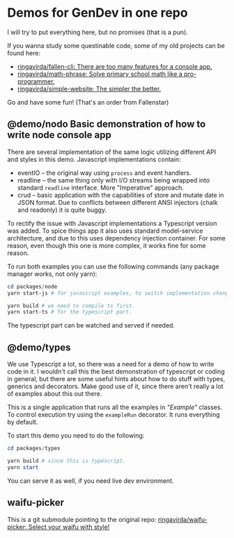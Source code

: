 # Demos for GenDev in one repo

I will try to put everything here, but no promises (that is a pun).

If you wanna study some questinable code, some of my old projects can be found here:

- [ringavirda/fallen-cli: There are too many features for a console app.](https://github.com/ringavirda/fallen-cli)
- [ringavirda/math-phrase: Solve primary school math like a pro-programmer.](https://github.com/ringavirda/math-phrase)
- [ringavirda/simple-website: The simpler the better.](https://github.com/ringavirda/simple-website)

Go and have some fun! (That's an order from Fallenstar)

## @demo/nodo Basic demonstration of how to write node console app

There are several implementation of the same logic utilizing different API and styles in this demo. Javascript implementations contain:

- eventIO – the original way using `process` and event handlers.
- readline – the same thing only with I/O streams being wrapped into standard `readline` interface. More "Imperative" approach.
- crud – basic application with the capabilities of store and mutate date in JSON format. Due to conflicts between different ANSI injectors (chalk and readonly) it is quite buggy.

To rectify the issue with Javascript implementations a Typescript version was added. To spice things app it also uses standard model-service architecture, and due to this uses dependency injection container. For some reason, even though this one is more complex, it works fine for some reason.

To run both examples you can use the following commands (any package manager works, not only yarn):

```powershell
cd packages/node
yarn start-js # for javascript examples, to switch implementation change app.js file.

yarn build # we need to compile ts first.
yarn start-ts # for the typescript part. 
```

The typescript part can be watched and  served if needed.

## @demo/types

We use Typescript a lot, so there was a need for a demo of how to write code in it. I wouldn't call this the best demonstration of typescript or coding in general, but there are some useful hints about how to do stuff with types, generics and decorators. Make good use of it, since there aren't really a lot of examples about this out there.

This is a single application that runs all the examples in _"Example"_ classes. To control execution try using the `exampleRun` decorator. It runs everything by default.

To start this demo you need to do the following:

```powershell
cd packages/types

yarn build # since this is typescript.
yarn start
```

You can serve it as well, if you need live dev environment.

## waifu-picker

This is a git submodule pointing to the original repo: [ringavirda/waifu-picker: Select your waifu with style!](https://github.com/ringavirda/waifu-picker)
